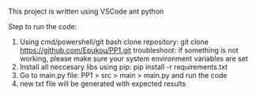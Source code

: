 This project is written using VSCode ant python

Step to run the code:
1. Using cmd/powershell/git bash clone repository: git clone https://github.com/Epukou/PP1.git 
   troubleshoot: if something is not working, please make sure your system environment variables are set
2. Install all neccesary libs using pip: pip install -r requirements.txt
3. Go to main.py file: PP1 > src > main > main.py and run the code
4. new txt file will be generated with expected results
